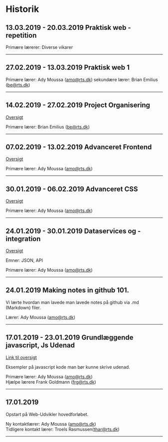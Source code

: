 # Historik

## 13.03.2019 - 20.03.2019 **Praktisk web - repetition**

Primære lærerer: Diverse vikarer 
___

## 27.02.2019 - 13.03.2019 **Praktisk web 1**

Primære lærer: Ady Moussa (amo@rts.dk)
sekundære lærer: Brian Emilius (be@rts.dk)
___

## 14.02.2019 - 27.02.2019 **Project Organisering**
[Oversigt](https://github.com/StewyEarth/noter-daniel/blob/master/05-projekt-organisering/oversigt.md)

Primære lærer: Brian Emilius (be@rts.dk)
___

## 07.02.2019 - 13.02.2019 **Advanceret Frontend**
[Oversigt](https://github.com/StewyEarth/noter-daniel/blob/master/04-advanceret-frontend/oversigt.md)

Primære lærer: Ady Moussa (amo@rts.dk)
___


## 30.01.2019 - 06.02.2019 **Advanceret CSS**
[Oversigt](https://github.com/StewyEarth/noter-daniel/blob/master/03-advanceret-css/oversigt.md)

Primære lærer: Ady Moussa (amo@rts.dk)
___

## 24.01.2019 - 30.01.2019 **Dataservices og -integration**

[Oversigt](https://github.com/StewyEarth/noter-daniel/blob/master/02-dataservices/02-oversigt.md)

Emner: JSON, API

Primære lærer: Ady Moussa (amo@rts.dk)
___
## 24.01.2019 **Making notes in github 101.**

Vi lærte hvordan man lavede man lavede notes på github via .md (Markdown) filer.

Lærer: Ady Moussa (amo@rts.dk)
___
## 17.01.2019 - 23.01.2019 **Grundlæggende javascript, Js Udenad**

[Link til oversigt](https://github.com/StewyEarth/noter-daniel/blob/master/01-js-udenad/01-js-udenad-oversigt.md)

Eksempler på javascript kode man bør kunne skrive udenad. 

Primære lærer: Ady Moussa (amo@rts.dk)<br>
Hjælpe lærere Frank Goldmann (frg@rts.dk)
___
## 17.01.2019 
Opstart på Web-Udvikler hovedforløbet.

Ny kontaktlærer: Ady Moussa (amo@rts.dk)<br>
Tidligere kontakt lærer: Troels Rasmussen(thar@rts.dk)
___